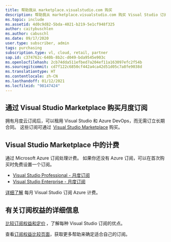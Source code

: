```yaml
---
title: 帮助我从 marketplace.visualstudio.com 购买
description: 帮助我从 marketplace.visualstudio.com 购买 Visual Studio 订阅
ms.topic: include
ms.assetid: 4d0c9d82-5bda-4021-b219-5e1cf948f325
author: caitybuschlen
ms.author: cabuschl
ms.date: 09/17/2020
user.type: subscriber, admin
tags: purchasing
subscription.type: vl, cloud, retail, partner
sap.id: c374762c-640b-8b2c-d049-bda9545e903c
ms.openlocfilehash: 2cb74dda511efbed7a204ef11a163097efc2f54b
ms.sourcegitcommit: cd7f122c6850cf442a4ca42d51d05c7a8fe9038d
ms.translationtype: HT
ms.contentlocale: zh-CN
ms.lasthandoff: 01/12/2021
ms.locfileid: "98147424"
---
```

## <a name="purchase-monthly-subscriptions-through-visual-studio-marketplace"></a>通过 Visual Studio Marketplace 购买月度订阅 

拥有月度云订阅后，可以租用 Visual Studio 和 Azure DevOps，而无需订立长期合同。 这些订阅可通过  [Visual Studio Marketplace](https://marketplace.visualstudio.com/subscriptions) 购买。  

## <a name="billing-in-the-visual-studio-marketplace"></a>Visual Studio Marketplace 中的计费 

通过 Microsoft Azure 订阅处理计费。 如果你还没有 Azure 订阅，可以在首次购买时免费设置一个订阅。  

* [Visual Studio Professional - 月度订阅](https://marketplace.visualstudio.com/items?itemName=ms.vs-professional-monthly) 
* [Visual Studio Enterprise - 月度订阅](https://marketplace.visualstudio.com/items?itemName=ms.vs-enterprise-monthly) 

[详细了解](https://docs.microsoft.com/visualstudio/subscriptions/vscloud-billing-faq) 每月 Visual Studio 订阅 Azure 计费。 

## <a name="more-information-about-subscription-benefits"></a>有关订阅权益的详细信息

[比较订阅权益和定价](https://visualstudio.microsoft.com/vs/pricing/) ，了解每种 Visual Studio 订阅的优点。 

查看[订阅权益比较页面](https://visualstudio.microsoft.com/vs/benefits/)，获取更多帮助来确定适合自己的订阅。